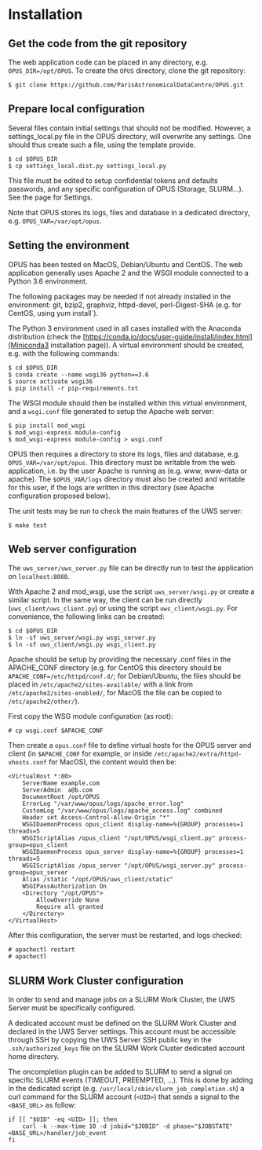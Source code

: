 
Installation
============

Get the code from the git repository
------------------------------------
The web application code can be placed in any directory, e.g. `OPUS_DIR=/opt/OPUS`. To create the `OPUS` directory, clone the git repository:

    $ git clone https://github.com/ParisAstronomicalDataCentre/OPUS.git

Prepare local configuration
---------------------------

Several files contain initial settings that should not be modified. However, a settings_local.py file in the OPUS directory, will overwrite any settings. One should thus create such a file, using the template provide.

    $ cd $OPUS_DIR
    $ cp settings_local.dist.py settings_local.py

This file must be edited to setup confidential tokens and defaults passwords, and any specific configuration of OPUS (Storage, SLURM...). See the page for Settings.

Note that OPUS stores its logs, files and database in a dedicated directory, e.g. `OPUS_VAR=/var/opt/opus`.

Setting the environment
-----------------------

OPUS has been tested on MacOS, Debian/Ubuntu and CentOS. The web application generally uses Apache 2
and the WSGI module connected to a Python 3.6 environment.

The following packages may be needed if not already installed in the environment: git, bzip2, graphviz, httpd-devel,
perl-Digest-SHA (e.g. for CentOS, using yum install`).

The Python 3 environment used in all cases installed with the Anaconda distribution (check the [https://conda.io/docs/user-guide/install/index.html](Miniconda3
installation page)). A virtual environment should be created, e.g. with the following commands:

    $ cd $OPUS_DIR
    $ conda create --name wsgi36 python==3.6
    $ source activate wsgi36
    $ pip install -r pip-requirements.txt

The WSGI module should then be installed within this virtual environment, and a `wsgi.conf` file generated to setup the
 Apache web server:

    $ pip install mod_wsgi
    $ mod_wsgi-express module-config
    $ mod_wsgi-express module-config > wsgi.conf

OPUS then requires a directory to store its logs, files and database, e.g. `OPUS_VAR=/var/opt/opus`. This directory
must be writable from the web application, i.e. by the user Apache is running as (e.g. www, www-data or apache).
The `$OPUS_VAR/logs` directory must also be created and writable for this user, if the logs are written in this
directory (see Apache configuration proposed below).

The unit tests may be run to check the main features of the UWS server:

    $ make test

Web server configuration
------------------------

The `uws_server/uws_server.py` file  can be directly run to test the application on
`localhost:8080`.

With Apache 2 and mod_wsgi, use the script `uws_server/wsgi.py` or create a similar script. In the
same way, the client can be run directly (`uws_client/uws_client.py`) or using the script `uws_client/wsgi.py`. For
convenience, the following links can be created:

    $ cd $OPUS_DIR
    $ ln -sf uws_server/wsgi.py wsgi_server.py
    $ ln -sf uws_client/wsgi.py wsgi_client.py

Apache should be setup by providing the necessary .conf files in the APACHE_CONF directory (e.g. for CentOS this
directory should be `APACHE_CONF=/etc/httpd/conf.d/`; for Debian/Ubuntu, the files should be placed in
`/etc/apache2/sites-available/` with a link from `/etc/apache2/sites-enabled/`, for MacOS the file can be copied
to `/etc/apache2/other/`).

First copy the WSG module configuration (as root):

    # cp wsgi.conf $APACHE_CONF

Then create a `opus.conf` file to define virtual hosts for the OPUS server and client (in `$APACHE_CONF` for example,
or inside `/etc/apache2/extra/httpd-vhosts.conf` for MacOS), the content would then be:

    <VirtualHost *:80>
        ServerName example.com
        ServerAdmin  a@b.com
        DocumentRoot /opt/OPUS
        ErrorLog "/var/www/opus/logs/apache_error.log"
        CustomLog "/var/www/opus/logs/apache_access.log" combined
        Header set Access-Control-Allow-Origin "*"
        WSGIDaemonProcess opus_client display-name=%{GROUP} processes=1 threads=5
        WSGIScriptAlias /opus_client "/opt/OPUS/wsgi_client.py" process-group=opus_client
        WSGIDaemonProcess opus_server display-name=%{GROUP} processes=1 threads=5
        WSGIScriptAlias /opus_server "/opt/OPUS/wsgi_server.py" process-group=opus_server
        Alias /static "/opt/OPUS/uws_client/static"
        WSGIPassAuthorization On
        <Directory "/opt/OPUS">
            AllowOverride None
            Require all granted
        </Directory>
    </VirtualHost>


After this configuration, the server must be restarted, and logs checked:

    # apachectl restart
    # apachectl


SLURM Work Cluster configuration
--------------------------------

In order to send and manage jobs on a SLURM Work Cluster, the UWS Server must be specifically configured.

A dedicated account must be defined on the SLURM Work Cluster and declared in the UWS Server settings. This account
must be accessible through SSH by copying the UWS Server SSH public key in the `.ssh/authorized_keys` file on the
SLURM Work Cluster dedicated account home directory.

The oncompletion plugin can be added to SLURM to send a signal on specific SLURM events (TIMEOUT, PREEMPTED, ...).
This is done by adding in the dedicated script (e.g. `/usr/local/sbin/slurm_job_completion.sh`) a curl command for
the SLURM account (`<UID>`) that sends a signal to the `<BASE_URL>` as follow:

    if [[ "$UID" -eq <UID> ]]; then
        curl -k --max-time 10 -d jobid="$JOBID" -d phase="$JOBSTATE" <BASE_URL>/handler/job_event
    fi
